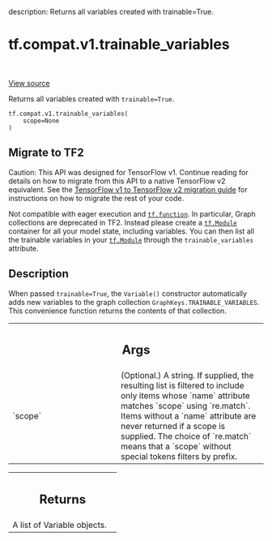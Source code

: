 description: Returns all variables created with trainable=True.

<div itemscope itemtype="http://developers.google.com/ReferenceObject">
<meta itemprop="name" content="tf.compat.v1.trainable_variables" />
<meta itemprop="path" content="Stable" />
</div>

# tf.compat.v1.trainable_variables

<!-- Insert buttons and diff -->

<table class="tfo-notebook-buttons tfo-api nocontent" align="left">

</table>

<a target="_blank" class="external" href="/code/stable/tensorflow/python/ops/variables.py">View source</a>



Returns all variables created with `trainable=True`.

<pre class="devsite-click-to-copy prettyprint lang-py tfo-signature-link">
<code>tf.compat.v1.trainable_variables(
    scope=None
)
</code></pre>





 <section><devsite-expandable expanded>
 <h2 class="showalways">Migrate to TF2</h2>

Caution: This API was designed for TensorFlow v1.
Continue reading for details on how to migrate from this API to a native
TensorFlow v2 equivalent. See the
[TensorFlow v1 to TensorFlow v2 migration guide](https://www.tensorflow.org/guide/migrate)
for instructions on how to migrate the rest of your code.

Not compatible with eager execution and <a href="../../../tf/function.md"><code>tf.function</code></a>. In particular, Graph
collections are deprecated in TF2. Instead please create a <a href="../../../tf/Module.md"><code>tf.Module</code></a>
container for all your model state, including variables.
You can then list all the trainable variables in your <a href="../../../tf/Module.md"><code>tf.Module</code></a> through the
`trainable_variables` attribute.


 </aside></devsite-expandable></section>

<h2>Description</h2>

<!-- Placeholder for "Used in" -->

When passed `trainable=True`, the `Variable()` constructor automatically
adds new variables to the graph collection
`GraphKeys.TRAINABLE_VARIABLES`. This convenience function returns the
contents of that collection.



<!-- Tabular view -->
 <table class="responsive fixed orange">
<colgroup><col width="214px"><col></colgroup>
<tr><th colspan="2"><h2 class="add-link">Args</h2></th></tr>

<tr>
<td>
`scope`
</td>
<td>
(Optional.) A string. If supplied, the resulting list is filtered to
include only items whose `name` attribute matches `scope` using
`re.match`. Items without a `name` attribute are never returned if a scope
is supplied. The choice of `re.match` means that a `scope` without special
tokens filters by prefix.
</td>
</tr>
</table>



<!-- Tabular view -->
 <table class="responsive fixed orange">
<colgroup><col width="214px"><col></colgroup>
<tr><th colspan="2"><h2 class="add-link">Returns</h2></th></tr>
<tr class="alt">
<td colspan="2">
A list of Variable objects.
</td>
</tr>

</table>

